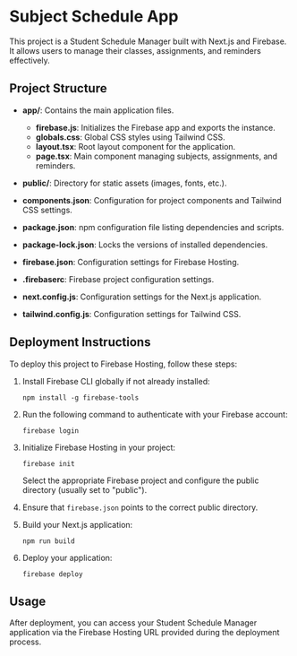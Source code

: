 # Subject Schedule App

This project is a Student Schedule Manager built with Next.js and Firebase. It allows users to manage their classes, assignments, and reminders effectively.

## Project Structure

- **app/**: Contains the main application files.
  - **firebase.js**: Initializes the Firebase app and exports the instance.
  - **globals.css**: Global CSS styles using Tailwind CSS.
  - **layout.tsx**: Root layout component for the application.
  - **page.tsx**: Main component managing subjects, assignments, and reminders.
  
- **public/**: Directory for static assets (images, fonts, etc.).

- **components.json**: Configuration for project components and Tailwind CSS settings.

- **package.json**: npm configuration file listing dependencies and scripts.

- **package-lock.json**: Locks the versions of installed dependencies.

- **firebase.json**: Configuration settings for Firebase Hosting.

- **.firebaserc**: Firebase project configuration settings.

- **next.config.js**: Configuration settings for the Next.js application.

- **tailwind.config.js**: Configuration settings for Tailwind CSS.

## Deployment Instructions

To deploy this project to Firebase Hosting, follow these steps:

1. Install Firebase CLI globally if not already installed:
   ```
   npm install -g firebase-tools
   ```

2. Run the following command to authenticate with your Firebase account:
   ```
   firebase login
   ```

3. Initialize Firebase Hosting in your project:
   ```
   firebase init
   ```
   Select the appropriate Firebase project and configure the public directory (usually set to "public").

4. Ensure that `firebase.json` points to the correct public directory.

5. Build your Next.js application:
   ```
   npm run build
   ```

6. Deploy your application:
   ```
   firebase deploy
   ```

## Usage

After deployment, you can access your Student Schedule Manager application via the Firebase Hosting URL provided during the deployment process.